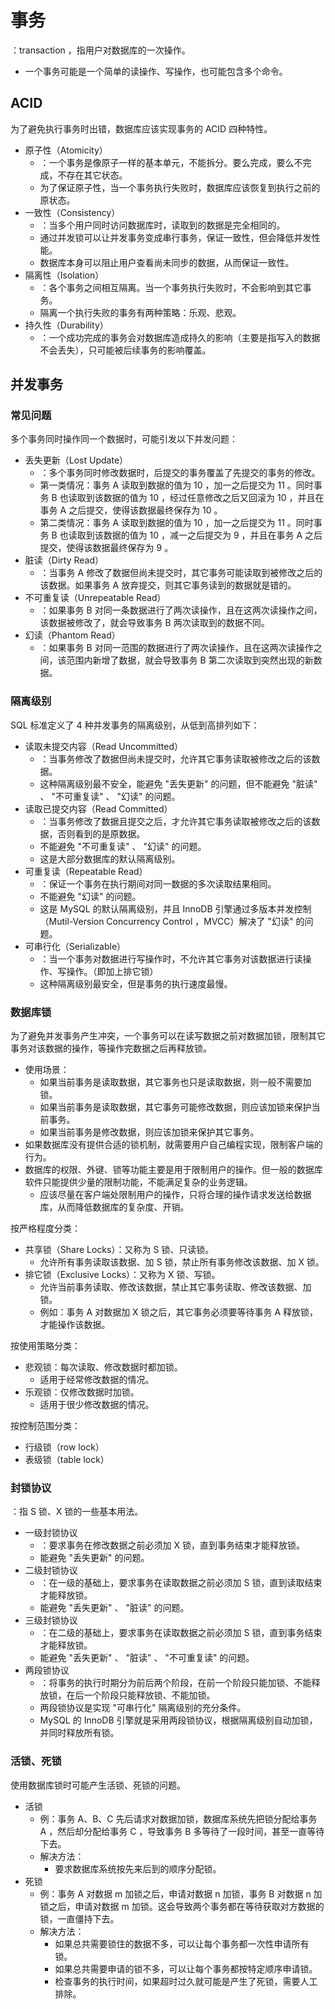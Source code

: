 # 事务

：transaction ，指用户对数据库的一次操作。
- 一个事务可能是一个简单的读操作、写操作，也可能包含多个命令。

## ACID

为了避免执行事务时出错，数据库应该实现事务的 ACID 四种特性。
- 原子性（Atomicity）
  - ：一个事务是像原子一样的基本单元，不能拆分。要么完成，要么不完成，不存在其它状态。
  - 为了保证原子性，当一个事务执行失败时，数据库应该恢复到执行之前的原状态。
- 一致性（Consistency）
  - ：当多个用户同时访问数据库时，读取到的数据是完全相同的。
  - 通过并发锁可以让并发事务变成串行事务，保证一致性，但会降低并发性能。
  - 数据库本身可以阻止用户查看尚未同步的数据，从而保证一致性。
- 隔离性（Isolation）
  - ：各个事务之间相互隔离。当一个事务执行失败时，不会影响到其它事务。
  - 隔离一个执行失败的事务有两种策略：乐观、悲观。
- 持久性（Durability）
  - ：一个成功完成的事务会对数据库造成持久的影响（主要是指写入的数据不会丢失），只可能被后续事务的影响覆盖。

## 并发事务

### 常见问题

多个事务同时操作同一个数据时，可能引发以下并发问题：
- 丢失更新（Lost Update）
  - ：多个事务同时修改数据时，后提交的事务覆盖了先提交的事务的修改。
  - 第一类情况：事务 A 读取到数据的值为 10 ，加一之后提交为 11 。同时事务 B 也读取到该数据的值为 10 ，经过任意修改之后又回滚为 10 ，并且在事务 A 之后提交，使得该数据最终保存为 10 。
  - 第二类情况：事务 A 读取到数据的值为 10 ，加一之后提交为 11 。同时事务 B 也读取到该数据的值为 10 ，减一之后提交为 9 ，并且在事务 A 之后提交，使得该数据最终保存为 9 。
- 脏读（Dirty Read）
  - ：当事务 A 修改了数据但尚未提交时，其它事务可能读取到被修改之后的该数据。如果事务 A 放弃提交，则其它事务读到的数据就是错的。
- 不可重复读（Unrepeatable Read）
  - ：如果事务 B 对同一条数据进行了两次读操作，且在这两次读操作之间，该数据被修改了，就会导致事务 B 两次读取到的数据不同。
- 幻读（Phantom Read）
  - ：如果事务 B 对同一范围的数据进行了两次读操作，且在这两次读操作之间，该范围内新增了数据，就会导致事务 B 第二次读取到突然出现的新数据。

### 隔离级别

SQL 标准定义了 4 种并发事务的隔离级别，从低到高排列如下：
- 读取未提交内容（Read Uncommitted）
  - ：当事务修改了数据但尚未提交时，允许其它事务读取被修改之后的该数据。
  - 这种隔离级别最不安全，能避免 "丢失更新" 的问题，但不能避免 "脏读" 、 "不可重复读" 、 "幻读" 的问题。
- 读取已提交内容（Read Committed）
  - ：当事务修改了数据且提交之后，才允许其它事务读取被修改之后的该数据，否则看到的是原数据。
  - 不能避免 "不可重复读" 、 "幻读" 的问题。
  - 这是大部分数据库的默认隔离级别。
- 可重复读（Repeatable Read）
  - ：保证一个事务在执行期间对同一数据的多次读取结果相同。
  - 不能避免 "幻读" 的问题。
  - 这是 MySQL 的默认隔离级别，并且 InnoDB 引擎通过多版本并发控制（Mutil-Version Concurrency Control ，MVCC）解决了 "幻读" 的问题。
- 可串行化（Serializable）
  - ：当一个事务对数据进行写操作时，不允许其它事务对该数据进行读操作、写操作。（即加上排它锁）
  - 这种隔离级别最安全，但是事务的执行速度最慢。

### 数据库锁

为了避免并发事务产生冲突，一个事务可以在读写数据之前对数据加锁，限制其它事务对该数据的操作，等操作完数据之后再释放锁。
- 使用场景：
  - 如果当前事务是读取数据，其它事务也只是读取数据，则一般不需要加锁。
  - 如果当前事务是读取数据，其它事务可能修改数据，则应该加锁来保护当前事务。
  - 如果当前事务是修改数据，则应该加锁来保护其它事务。
- 如果数据库没有提供合适的锁机制，就需要用户自己编程实现，限制客户端的行为。
- 数据库的权限、外键、锁等功能主要是用于限制用户的操作。但一般的数据库软件只能提供少量的限制功能，不能满足复杂的业务逻辑。
  - 应该尽量在客户端处限制用户的操作，只将合理的操作请求发送给数据库，从而降低数据库的复杂度、开销。

按严格程度分类：
- 共享锁（Share Locks）：又称为 S 锁、只读锁。
  - 允许所有事务读取该数据、加 S 锁，禁止所有事务修改该数据、加 X 锁。
- 排它锁（Exclusive Locks）：又称为 X 锁、写锁。
  - 允许当前事务读取、修改该数据，禁止其它事务读取、修改该数据、加锁。
  - 例如：事务 A 对数据加 X 锁之后，其它事务必须要等待事务 A 释放锁，才能操作该数据。

按使用策略分类：
- 悲观锁：每次读取、修改数据时都加锁。
  - 适用于经常修改数据的情况。
- 乐观锁：仅修改数据时加锁。
  - 适用于很少修改数据的情况。

按控制范围分类：
- 行级锁（row lock）
- 表级锁（table lock）

### 封锁协议

：指 S 锁、X 锁的一些基本用法。
- 一级封锁协议
  - ：要求事务在修改数据之前必须加 X 锁，直到事务结束才能释放锁。
  - 能避免 "丢失更新" 的问题。
- 二级封锁协议
  - ：在一级的基础上，要求事务在读取数据之前必须加 S 锁，直到读取结束才能释放锁。
  - 能避免 "丢失更新" 、 "脏读" 的问题。
- 三级封锁协议
  - ：在二级的基础上，要求事务在读取数据之前必须加 S 锁，直到事务结束才能释放锁。
  - 能避免 "丢失更新" 、 "脏读" 、 "不可重复读" 的问题。
- 两段锁协议
  - ：将事务的执行时期分为前后两个阶段，在前一个阶段只能加锁、不能释放锁，在后一个阶段只能释放锁、不能加锁。
  - 两段锁协议是实现 "可串行化" 隔离级别的充分条件。
  - MySQL 的 InnoDB 引擎就是采用两段锁协议，根据隔离级别自动加锁，并同时释放所有锁。

### 活锁、死锁

使用数据库锁时可能产生活锁、死锁的问题。
- 活锁
  - 例：事务 A、B、C 先后请求对数据加锁，数据库系统先把锁分配给事务 A ，然后却分配给事务 C ，导致事务 B 多等待了一段时间，甚至一直等待下去。
  - 解决方法：
    - 要求数据库系统按先来后到的顺序分配锁。
- 死锁
  - 例：事务 A 对数据 m 加锁之后，申请对数据 n 加锁，事务 B 对数据 n 加锁之后，申请对数据 m 加锁。这会导致两个事务都在等待获取对方数据的锁，一直僵持下去。
  - 解决方法：
    - 如果总共需要锁住的数据不多，可以让每个事务都一次性申请所有锁。
    - 如果总共需要申请的锁不多，可以让每个事务都按特定顺序申请锁。
    - 检查事务的执行时间，如果超时过久就可能是产生了死锁，需要人工排除。
